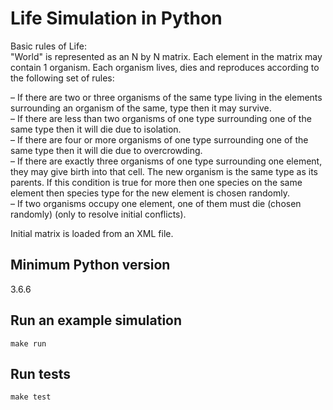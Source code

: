 # Life Simulation in Python

Basic rules of Life:  
"World" is represented as an N by N matrix. Each element in the matrix may contain 1 organism. Each organism lives, dies and reproduces according to the following set of rules:  

– If there are two or three organisms of the same type living in the elements
surrounding an organism of the same, type then it may survive.  
– If there are less than two organisms of one type surrounding one of the same type
then it will die due to isolation.  
– If there are four or more organisms of one type surrounding one of the same type
then it will die due to overcrowding.  
– If there are exactly three organisms of one type surrounding one element, they may
give birth into that cell. The new organism is the same type as its parents. If this
condition is true for more then one species on the same element then species type
for the new element is chosen randomly.  
– If two organisms occupy one element, one of them must die (chosen randomly)
(only to resolve initial conflicts).  
  
Initial matrix is loaded from an XML file.

## Minimum Python version
3.6.6

## Run an example simulation
`make run`

## Run tests
`make test`
